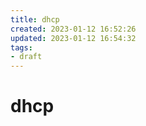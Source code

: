```yaml
---
title: dhcp
created: 2023-01-12 16:52:26
updated: 2023-01-12 16:54:32
tags: 
- draft
---
```


# dhcp
